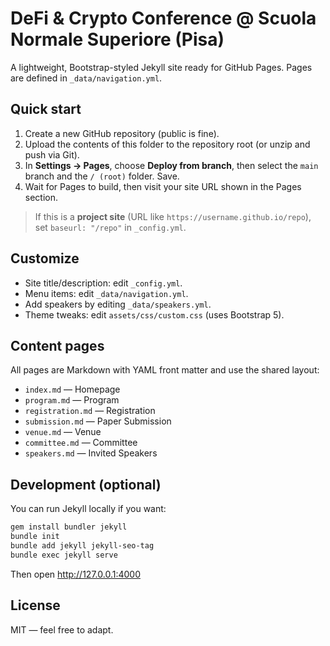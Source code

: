 # DeFi & Crypto Conference @ Scuola Normale Superiore (Pisa)

A lightweight, Bootstrap-styled Jekyll site ready for GitHub Pages. Pages are defined in `_data/navigation.yml`.

## Quick start

1. Create a new GitHub repository (public is fine).
2. Upload the contents of this folder to the repository root (or unzip and push via Git).
3. In **Settings → Pages**, choose **Deploy from branch**, then select the `main` branch and the `/ (root)` folder. Save.
4. Wait for Pages to build, then visit your site URL shown in the Pages section.

> If this is a **project site** (URL like `https://username.github.io/repo`), set `baseurl: "/repo"` in `_config.yml`.

## Customize

- Site title/description: edit `_config.yml`.
- Menu items: edit `_data/navigation.yml`.
- Add speakers by editing `_data/speakers.yml`.
- Theme tweaks: edit `assets/css/custom.css` (uses Bootstrap 5).

## Content pages

All pages are Markdown with YAML front matter and use the shared layout:
- `index.md` — Homepage
- `program.md` — Program
- `registration.md` — Registration
- `submission.md` — Paper Submission
- `venue.md` — Venue
- `committee.md` — Committee
- `speakers.md` — Invited Speakers

## Development (optional)

You can run Jekyll locally if you want:

```bash
gem install bundler jekyll
bundle init
bundle add jekyll jekyll-seo-tag
bundle exec jekyll serve
```

Then open http://127.0.0.1:4000

## License

MIT — feel free to adapt.
